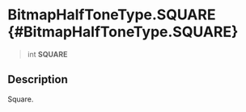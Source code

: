 BitmapHalfToneType.SQUARE {#BitmapHalfToneType.SQUARE}
=========================

> int **SQUARE**

Description
-----------

Square.
